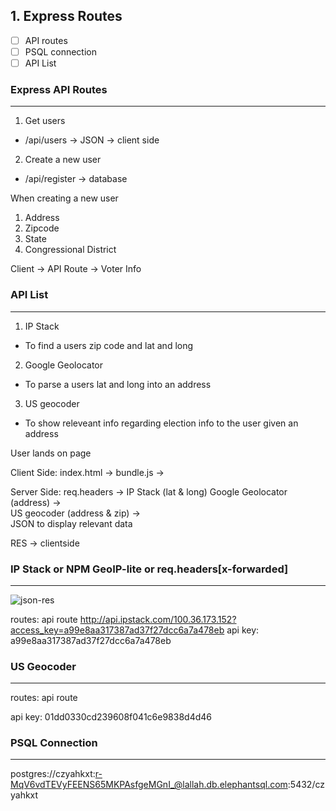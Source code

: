 ## 1. Express Routes

- [ ] API routes
- [ ] PSQL connection
- [ ] API List

### Express API Routes
---
1. Get users
-  /api/users -> JSON -> client side

2. Create a new user
-  /api/register -> database

When creating a new user
1. Address
2. Zipcode
3. State
4. Congressional District

Client -> API Route -> Voter Info

### API List
---
1. IP Stack
- To find a users zip code and lat and long
2. Google Geolocator
- To parse a users lat and long into an address
3. US geocoder
- To show releveant info regarding election info to the user given an address

User lands on page

Client Side: 
index.html -> bundle.js -> 

Server Side:
req.headers -> IP Stack (lat & long) 
Google Geolocator (address) ->  
US geocoder (address & zip) ->  
JSON to display relevant data

RES -> clientside

### IP Stack or NPM GeoIP-lite or req.headers[x-forwarded]
---
![json-res](./district.jpg)

routes: api route
http://api.ipstack.com/100.36.173.152?access_key=a99e8aa317387ad37f27dcc6a7a478eb
api key: a99e8aa317387ad37f27dcc6a7a478eb

### US Geocoder
---
routes: api route

api key: 01dd0330cd239608f041c6e9838d4d46


### PSQL Connection
---
postgres://czyahkxt:r-MqV6vdTEVyFEENS65MKPAsfgeMGnI_@lallah.db.elephantsql.com:5432/czyahkxt

